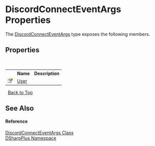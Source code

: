 # DiscordConnectEventArgs Properties
 

The <a href="2c65dd90-34ec-ffe7-3ae4-1eeb3d471cf5">DiscordConnectEventArgs</a> type exposes the following members.


## Properties
&nbsp;<table><tr><th></th><th>Name</th><th>Description</th></tr><tr><td>![Public property](media/pubproperty.gif "Public property")</td><td><a href="3834dfbd-b95f-ccf6-993e-9bfad3c2968b">User</a></td><td /></tr></table>&nbsp;
<a href="#discordconnecteventargs-properties">Back to Top</a>

## See Also


#### Reference
<a href="2c65dd90-34ec-ffe7-3ae4-1eeb3d471cf5">DiscordConnectEventArgs Class</a><br /><a href="503971eb-de5e-a570-9922-de9500a9b1cc">DSharpPlus Namespace</a><br />